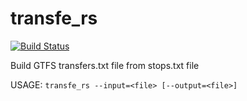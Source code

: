 # transfe_rs
[![Build Status](https://travis-ci.org/CanalTP/transfe_rs.svg?branch=master)](https://travis-ci.org/CanalTP/transfe_rs)

Build GTFS transfers.txt file from stops.txt file

USAGE:
`transfe_rs --input=<file> [--output=<file>]`
